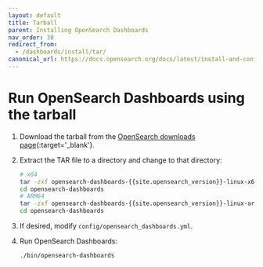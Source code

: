 ```yaml
---
layout: default
title: Tarball
parent: Installing OpenSearch Dashboards
nav_order: 30
redirect_from: 
  - /dashboards/install/tar/
canonical_url: https://docs.opensearch.org/docs/latest/install-and-configure/install-dashboards/tar/
---
```


# Run OpenSearch Dashboards using the tarball

1. Download the tarball from the [OpenSearch downloads page](https://opensearch.org/downloads.html){:target='\_blank'}.

1. Extract the TAR file to a directory and change to that directory:

   ```bash
   # x64
   tar -zxf opensearch-dashboards-{{site.opensearch_version}}-linux-x64.tar.gz
   cd opensearch-dashboards
   # ARM64
   tar -zxf opensearch-dashboards-{{site.opensearch_version}}-linux-arm64.tar.gz
   cd opensearch-dashboards
   ```

1. If desired, modify `config/opensearch_dashboards.yml`.

1. Run OpenSearch Dashboards:

   ```bash
   ./bin/opensearch-dashboards
   ```
